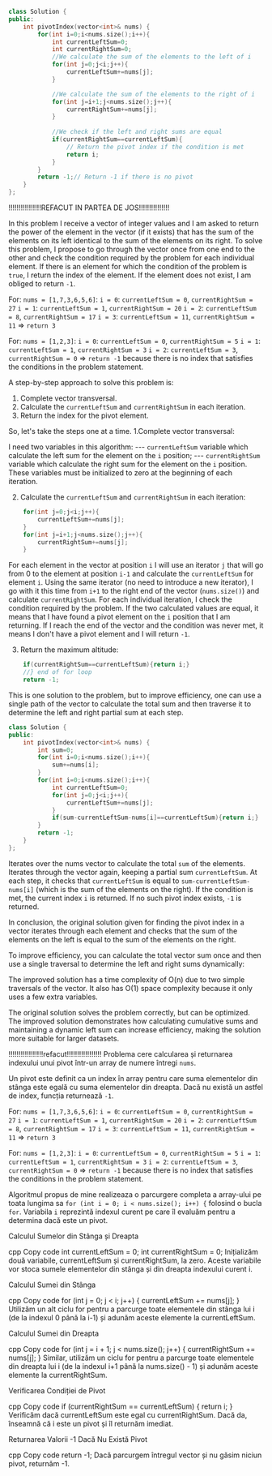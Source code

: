 ```cpp
class Solution {
public:
    int pivotIndex(vector<int>& nums) {
        for(int i=0;i<nums.size();i++){
            int currentLeftSum=0;
            int currentRightSum=0;
            //We calculate the sum of the elements to the left of i
            for(int j=0;j<i;j++){
                currentLeftSum+=nums[j];
            }

            //We calculate the sum of the elements to the right of i
            for(int j=i+1;j<nums.size();j++){
                currentRightSum+=nums[j];
            }
            
            //We check if the left and right sums are equal
            if(currentRightSum==currentLeftSum){
                // Return the pivot index if the condition is met
                return i;
            }
        }
        return -1;// Return -1 if there is no pivot
    }
};
```

!!!!!!!!!!!!!!!!REFACUT IN PARTEA DE JOS!!!!!!!!!!!!!!!

In this problem I receive a vector of integer values ​​and I am asked to return the power of the element in the vector (if it exists) that has the sum of the elements on its left identical to the sum of the elements on its right.
To solve this problem, I propose to go through the vector once from one end to the other and check the condition required by the problem for each individual element. If there is an element for which the condition of the problem is `true`, I return the index of the element. If the element does not exist, I am obliged to return `-1`.

For: `nums = [1,7,3,6,5,6]`:
`i = 0`: `currentLeftSum = 0`, `currentRightSum = 27`
`i = 1`: `currentLeftSum = 1`, `currentRightSum = 20`
`i = 2`: `currentLeftSum = 8`, `currentRightSum = 17`
`i = 3`: `currentLeftSum = 11`, `currentRightSum = 11` => `return 3`

For: `nums = [1,2,3]`:
`i = 0`: `currentLeftSum = 0`, `currentRightSum = 5`
`i = 1`: `currentLeftSum = 1`, `currentRightSum = 3`
`i = 2`: `currentLeftSum = 3`, `currentRightSum = 0`
=> `return -1` because there is no index that satisfies the conditions in the problem statement.


A step-by-step approach to solve this problem is:
1. Complete vector transversal.
2. Calculate the `currentLeftSum` and `currentRightSum` in each iteration.
3. Return the index for the pivot element.

So, let's take the steps one at a time.
1.Complete vector transversal:

I need two variables in this algorithm:
--- `currentLeftSum` variable which calculate the left sum for the element on the `i` position;
--- `currentRightSum` variable which calculate the right sum for the element on the `i` position.
These variables must be initialized to zero at the beginning of each iteration.

2. Calculate the `currentLeftSum` and `currentRightSum` in each iteration:

```cpp
    for(int j=0;j<i;j++){
        currentLeftSum+=nums[j];
    }
    for(int j=i+1;j<nums.size();j++){
        currentRightSum+=nums[j];
    }

```
For each element in the vector at position `i` I will use an iterator `j` that will go from 0 to the element at position `i-1` and calculate the `currentLeftSum` for element `i`.
Using the same iterator (no need to introduce a new iterator), I go with it this time from `i+1` to the right end of the vector (`nums.size()`) and calculate `currentRightSum`.
For each individual iteration, I check the condition required by the problem. If the two calculated values ​​are equal, it means that I have found a pivot element on the `i` position that I am returning.
If I reach the end of the vector and the condition was never met, it means I don't have a pivot element and I will return `-1`.

3. Return the maximum altitude:
```cpp
    if(currentRightSum==currentLeftSum){return i;}
    //} end of for loop
    return -1;
```

This is one solution to the problem, but to improve efficiency, one can use a single path of the vector to calculate the total sum and then traverse it to determine the left and right partial sum at each step.

```cpp
class Solution {
public:
    int pivotIndex(vector<int>& nums) {
        int sum=0;
        for(int i=0;i<nums.size();i++){
            sum+=nums[i];
        }
        for(int i=0;i<nums.size();i++){
            int currentLeftSum=0;
            for(int j=0;j<i;j++){
                currentLeftSum+=nums[j];
            }
            if(sum-currentLeftSum-nums[i]==currentLeftSum){return i;}
        }
        return -1;
    }
};

```

Iterates over the nums vector to calculate the total `sum` of the elements.
Iterates through the vector again, keeping a partial sum `currentLeftSum`.
At each step, it checks that `currentLeftSum` is equal to `sum-currentLeftSum-nums[i]` (which is the sum of the elements on the right).
If the condition is met, the current index `i` is returned.
If no such pivot index exists, `-1` is returned.

In conclusion, the original solution given for finding the pivot index in a vector iterates through each element and checks that the sum of the elements on the left is equal to the sum of the elements on the right.

To improve efficiency, you can calculate the total vector sum once and then use a single traversal to determine the left and right sums dynamically:

The improved solution has a time complexity of O(n) due to two simple traversals of the vector.
It also has O(1) space complexity because it only uses a few extra variables.

The original solution solves the problem correctly, but can be optimized. The improved solution demonstrates how calculating cumulative sums and maintaining a dynamic left sum can increase efficiency, making the solution more suitable for larger datasets.




!!!!!!!!!!!!!!!!!refacut!!!!!!!!!!!!!!!!!
Problema cere calcularea și returnarea indexului unui pivot într-un array de numere întregi `nums`.

Un pivot este definit ca un index în array pentru care suma elementelor din stânga este egală cu suma elementelor din dreapta. Dacă nu există un astfel de index, funcția returnează `-1`.

For: `nums = [1,7,3,6,5,6]`:
`i = 0`: `currentLeftSum = 0`, `currentRightSum = 27`
`i = 1`: `currentLeftSum = 1`, `currentRightSum = 20`
`i = 2`: `currentLeftSum = 8`, `currentRightSum = 17`
`i = 3`: `currentLeftSum = 11`, `currentRightSum = 11` => `return 3`

For: `nums = [1,2,3]`:
`i = 0`: `currentLeftSum = 0`, `currentRightSum = 5`
`i = 1`: `currentLeftSum = 1`, `currentRightSum = 3`
`i = 2`: `currentLeftSum = 3`, `currentRightSum = 0`
=> `return -1` because there is no index that satisfies the conditions in the problem statement.

Algoritmul propus de mine  realizeaza o parcurgere completa a array-ului pe toata lungima sa `for (int i = 0; i < nums.size(); i++) {` folosind o bucla `for`. Variabila `i` reprezintă indexul curent pe care îl evaluăm pentru a determina dacă este un pivot.

Calculul Sumelor din Stânga și Dreapta

cpp
Copy code
int currentLeftSum = 0;
int currentRightSum = 0;
Inițializăm două variabile, currentLeftSum și currentRightSum, la zero. Aceste variabile vor stoca sumele elementelor din stânga și din dreapta indexului curent i.

Calculul Sumei din Stânga

cpp
Copy code
for (int j = 0; j < i; j++) {
    currentLeftSum += nums[j];
}
Utilizăm un alt ciclu for pentru a parcurge toate elementele din stânga lui i (de la indexul 0 până la i-1) și adunăm aceste elemente la currentLeftSum.

Calculul Sumei din Dreapta

cpp
Copy code
for (int j = i + 1; j < nums.size(); j++) {
    currentRightSum += nums[j];
}
Similar, utilizăm un ciclu for pentru a parcurge toate elementele din dreapta lui i (de la indexul i+1 până la nums.size() - 1) și adunăm aceste elemente la currentRightSum.

Verificarea Condiției de Pivot

cpp
Copy code
if (currentRightSum == currentLeftSum) {
    return i;
}
Verificăm dacă currentLeftSum este egal cu currentRightSum. Dacă da, înseamnă că i este un pivot și îl returnăm imediat.

Returnarea Valorii -1 Dacă Nu Există Pivot

cpp
Copy code
return -1;
Dacă parcurgem întregul vector și nu găsim niciun pivot, returnăm -1.
